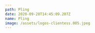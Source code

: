 ```yaml
---
path: Pling
date: 2020-09-28T14:45:09.207Z
name: Pling
image: /assets/logos-clientess.005.jpeg
---
```

